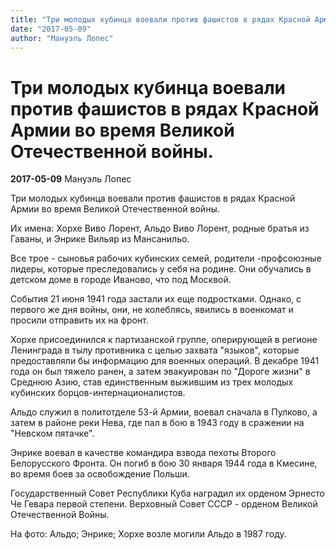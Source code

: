 ```yaml
---
title: "Три молодых кубинца воевали против фашистов в рядах Красной Армии во время Великой Отечественной войны."
date: "2017-05-09"
author: "Мануэль Лопес"
---
```


# Три молодых кубинца воевали против фашистов в рядах Красной Армии во время Великой Отечественной войны.

**2017-05-09** Мануэль Лопес

Три молодых кубинца воевали против фашистов в рядах Красной Армии во время Великой Отечественной войны.

Их имена: Хорхе Виво Лорент, Альдо Виво Лорент, родные братья из Гаваны, и Энрике Вильяр из Мансанильо.

Все трое - сыновья рабочих кубинских семей, родители -профсоюзные лидеры, которые преследовались у себя на родине. Они обучались в детском доме в городе Иваново, что под Москвой.

События 21 июня 1941 года застали их еще подростками. Однако, с первого же дня войны, они, не колеблясь, явились в военкомат и просили отправить их на фронт.

Хорхе присоединился к партизанской группе, оперирующей в регионе Ленинграда в тылу противника с целью захвата "языков", которые предоставляли бы информацию для военных операций. В декабре 1941 года он был тяжело ранен, а затем эвакуирован по "Дороге жизни" в Среднюю Азию, став единственным выжившим из трех молодых кубинских борцов-интернационалистов.

Альдо служил в политотделе 53-й Армии, воевал сначала в Пулково, а затем в районе реки Нева, где пал в бою в 1943 году в сражении на "Невском пятачке".

Энрике воевал в качестве командира взвода пехоты Второго Белорусского Фронта. Он погиб в бою 30 января 1944 года в Кмесине, во время боев за освобождение Польши.

Государственный Совет Республики Куба наградил их орденом Эрнесто Че Гевара первой степени. Верховный Совет СССР - орденом Великой Отечественной Войны.

На фото: Альдо; Энрике; Хорхе возле могили Альдо в 1987 году.